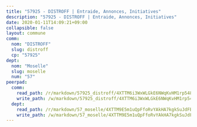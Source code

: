 ```yaml
---
title: "57925 - DISTROFF | Entraide, Annonces, Initiatives"
description: "57925 - DISTROFF | Entraide, Annonces, Initiatives"
date: 2020-01-11T14:09:21+09:00
collapsible: false
layout: commune
comm:
  nom: "DISTROFF"
  slug: distroff
  cp: "57925"
dept:
  nom: "Moselle"
  slug: moselle
  num: "57"
peerpad:
  comm:
    read_path: /r/markdown/57925_distroff/4XTTM6i3WxWLGkE6NWqKvHM1rp548B1scHDGaALwkBHyRSVg2
    write_path: /w/markdown/57925_distroff/4XTTM6i3WxWLGkE6NWqKvHM1rp548B1scHDGaALwkBHyRSVg2-K3TgTp8B5Q3HJzKUKqrS6DBW6YxY9wH85pxduYz5u7xeYmZuEQJifxMpr9y23LMhXcmn1nHKz2hy2CuNZ9JDCz93MUs23cfQfCnpz6pN7bECHfYEtqyV6eBSUzNdmhAmqbHrgVok
  dept:
    read_path: /r/markdown/57_moselle/4XTTM9E5m1uQpFfoRvYAkHA7kgkSuJdFBSCmoLnZ6YvxmqAKj
    write_path: /w/markdown/57_moselle/4XTTM9E5m1uQpFfoRvYAkHA7kgkSuJdFBSCmoLnZ6YvxmqAKj-K3TgTxpsRhjGfb3pJqDaX4rYTLkyLoK3BLA4awBfhTSCoyNhResrhhmfsEF8aKnccedt5XoBzWeRYfKxQxNKv71ETcpGharLRE7rdgTKY3uSaW3Du2dz8v23YEY268mfYmweTFnR
---
```


